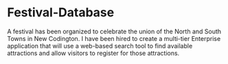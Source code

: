 # Festival-Database

A festival has been organized to celebrate the union of the North and South Towns in New Codington. I have been hired to create a multi-tier Enterprise application that will use a web-based search tool to find available attractions and allow visitors to register for those attractions.
